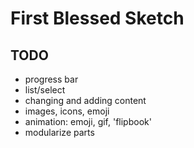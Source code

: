 # First Blessed Sketch

## TODO
- progress bar
- list/select
- changing and adding content
- images, icons, emoji
- animation: emoji, gif, 'flipbook'
- modularize parts


